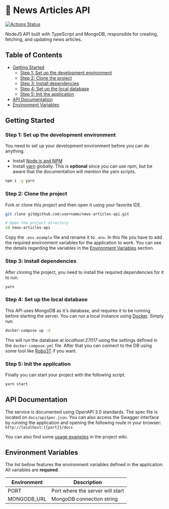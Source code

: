# 📰 News Articles API
[![Actions Status](https://github.com/felipebelinassi/news-articles-api/workflows/CI%20workflow/badge.svg)](https://github.com/felipebelinassi/news-articles-api/actions)

NodeJS API built with TypeScript and MongoDB, responsible for creating, fetching, and updating news articles.

## Table of Contents
  - [Getting Started](#getting-started)
    - [Step 1: Set up the development environment](#step-1-set-up-the-development-environment)
    - [Step 2: Clone the project](#step-2-clone-the-project)
    - [Step 3: Install dependencies](#step-3-install-dependencies)
    - [Step 4: Set up the local database](#step-4-set-up-the-local-database)
    - [Step 5: Init the application](#step-5-init-the-application)
  - [API Documentation](#api-documentation)
  - [Environment Variables](#environment-variables)

## Getting Started
### Step 1: Set up the development environment

You need to set up your development environment before you can do anything.

- Install [Node.js and NPM](https://nodejs.org/en/download/)
- Install [yarn](https://yarnpkg.com/) globally. This is **optional** since you can use npm, but be aware that the documentation will mention the yarn scripts.
  
```bash
npm i -g yarn
```

### Step 2: Clone the project

Fork or clone this project and then open it using your favorite IDE.
```bash
git clone git@github.com:username/news-articles-api.git

# Open the project directory
cd news-articles-api
```

Copy the `.env.example` file and rename it to `.env`. In this file you have to add the required environment variables for the application to work. You can see the details regarding the variables in the [Environment Variables](#-environment-variables) section.

### Step 3: Install dependencies

After cloning the project, you need to install the required dependencies for it to run.

```bash
yarn
```

### Step 4: Set up the local database
This API uses MongoDB as it's database, and requires it to be running before starting the server. You can run a local instance using [Docker](https://www.docker.com/). Simply run:

```bash
docker-compose up -d
```

This will run the database at *localhost:27017* using the settings defined in the `docker-compose.yml` file. After that you can connect to the DB using some tool like [Robo3T](https://robomongo.org/) if you want.

### Step 5: Init the application

Finally you can start your project with the following script.

```bash
yarn start
```

## API Documentation

The service is documented using OpenAPI 3.0 standards. The spec file is located on `docs/apiSpec.json`. You can also access the Swagger interface by running the application and opening the following route in your browser:
`http://localhost:{{port}}/docs`

You can also find some [usage examples](https://github.com/felipebelinassi/news-article-api/wiki/Usage-examples) in the project wiki.

## Environment Variables

The list bellow features the environment variables defined in the application. All variables are **required**.

| Environment               | Description                                   |
|-------------------------- |---------------------------------------------- |
| PORT                      | Port where the server will start              |
| MONGODB_URL               | MongoDB connection string                     |
